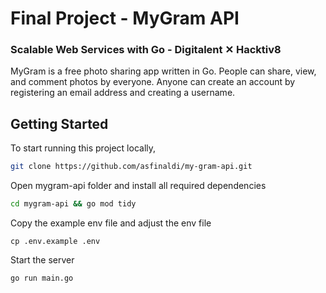 # Final Project - MyGram API

### Scalable Web Services with Go - Digitalent ✕ Hacktiv8

MyGram is a free photo sharing app written in Go. People can share, view, and comment photos by everyone. Anyone can create an account by registering an email address and creating a username.

## Getting Started

To start running this project locally,

```bash
git clone https://github.com/asfinaldi/my-gram-api.git
```

Open mygram-api folder and install all required dependencies

```bash
cd mygram-api && go mod tidy
```

Copy the example env file and adjust the env file

```
cp .env.example .env
```

Start the server

```bash
go run main.go
```
